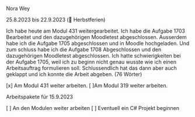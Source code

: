 Nora Wey

25.8.2023 bis 22.9.2023 (🍁 Herbstferien)


Ich habe heute am Modul 431 weitergearbeitet. Ich habe die Aufgabe 1703 Bearbeitet und den dazugehörigen Moodletest abgeschlossen. Ausserdem habe ich die Aufgabe 1705 abgeschlossen und in Moodle hochgeladen. Und zum schluss habe ich die Aufgabe 1708 Abgeschlossen und den dazugehörigen Moodletest abgeschlossen. Ich hatte schwierigkeiten bei der Aufgabe 1705, weil ich zu beginn nicht genau wusste wie ich einen Arbeitsauftrag formulieren soll. Schlussendlich hat das dann aber auch geklappt und ich konnte die Arbeit abgeben. (76 Wörter)

[x] Am Modul 431 weiter arbeiten.
[ ]Am Modul 319 weiter arbeiten.

Arbeitspakete für 15.9.2023

[ ] An den Modulen weiter arbeiten
[ ] Eventuell ein C# Projekt beginnen


